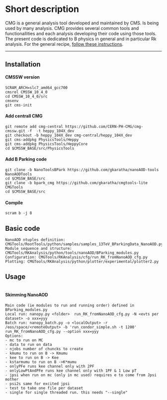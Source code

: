 # Short description 

CMG is a general analysis tool developed and maintained by CMS. Is being used by many analysis. CMG provides several common tools and functionallities and each analysis developing their code using those tools. The present code is dedicated to B physics in general and in particular Rk analysis.
For the general recipe, [follow these instructions](https://twiki.cern.ch/twiki/bin/view/CMS/CMGToolsReleasesExperimental).

--------------

## Installation 

#### CMSSW version
```
SCRAM_ARCH=slc7_amd64_gcc700
cmsrel CMSSW_10_4_0
cd CMSSW_10_4_0/src
cmsenv
git cms-init
```
#### Add centrall CMG
```
git remote add cmg-central https://github.com/CERN-PH-CMG/cmg-cmssw.git -f  -t heppy_104X_dev
git checkout -b heppy_104X_dev cmg-central/heppy_104X_dev
git cms-addpkg PhysicsTools/Heppy
git cms-addpkg PhysicsTools/HeppyCore
cd $CMSSW_BASE/src/PhysicsTools
```
#### Add B Parking code
```
git clone -b NanoToolsBPark https://github.com/gkaratha/nanoAOD-tools NanoAODTools
cd $CMSSW_BASE/src
git clone -b bpark_cmg https://github.com/gkaratha/cmgtools-lite CMGTools
cd $CMSSW_BASE/src
```
#### Compile
```
scram b -j 8
```
## Basic code
```
NanoAOD ntuples definition: CMGTools/RootTools/python/samples/samples_13TeV_BParkingData_NanoAOD.py
Module sequence and structure: CMGTools/RKAnalysis/python/tools/nanoAOD/BParking_modules.py
Configuration: CMGTools/RKAnalysis/cfg/run_RK_fromNanoAOD_cfg.py
Plotting: CMGTools/RKAnalysis/python/plotter/experimental/plotter2.py
```
## Usage
```
```
#### Skimming NanoAOD
```
Main code (ie modules to run and running order) defined in BParking_modules.py
Local run: nanopy.py <folder>  run_RK_fromNanoAOD_cfg.py -N <evts per dataset> -o xxx=yyy
Batch run: nanopy_batch.py -o <localOutput> -r /eos/space/<remoteOutput> -b 'run_condor_simple.sh -t 1200' run_RK_fromNanoAOD_cfg.py --option xxx=yyy
Options:
- mc to run on MC
- data to run on data
- njobs number of chuncks to create
- kmumu to run on B -> Kmumu
- kee to run on B -> Kee
- kstarmumu to run on B ->K*mumu
- onlyPFe runs kee channel only with 2PF
- onlyLowPtAndPFe runs kee channel only with 1PF & 1 Low pT
- jpsi when run on mc (only in mc used) requires e to come from Jpsi mother
- psi2s same for excited jpsi
- test to take one file per dataset
- single for single threaded run. this needs "--single"



